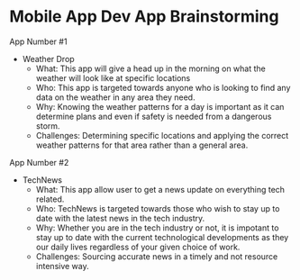 #         Mobile App Dev App Brainstorming  

App Number #1
* Weather Drop 
    * What: This app will give a head up in the morning on what the weather will look like at specific locations 
    * Who: This app is targeted towards anyone who is looking to find any data on the weather in any area they need.
    * Why: Knowing the weather patterns for a day is important as it can determine plans and even if safety is needed from a dangerous storm.
    * Challenges: Determining specific locations and applying the correct weather patterns for that area rather than a general area.

App Number #2
* TechNews
    * What: This app allow user to get a news update on everything tech related. 
    * Who: TechNews is targeted towards those who wish to stay up to date with the latest news in the tech industry.
    * Why: Whether you are in the tech industry or not, it is impotant to stay up to date with the current technological developments as they our daily lives regardless of your given choice of work. 
    * Challenges: Sourcing accurate news in a timely and not resource intensive way.